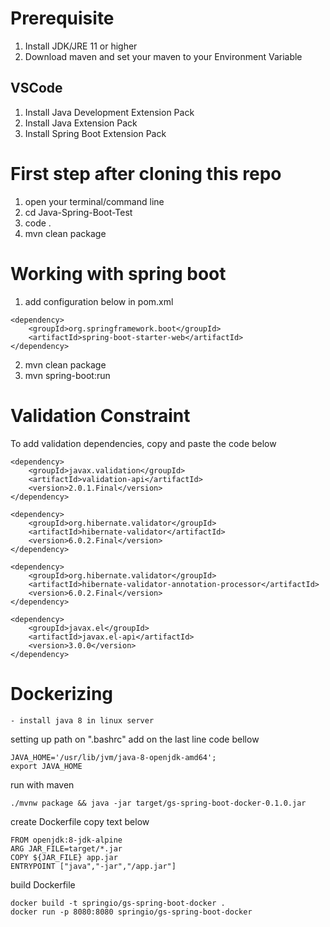 # Prerequisite
1. Install JDK/JRE 11 or higher
2. Download maven and set your maven to your Environment Variable
## VSCode
1. Install Java Development Extension Pack
2. Install Java Extension Pack
3. Install Spring Boot Extension Pack

# First step after cloning this repo
1. open your terminal/command line
2. cd Java-Spring-Boot-Test
3. code .
4. mvn clean package

# Working with spring boot
1. add configuration below in pom.xml
```
<dependency>
    <groupId>org.springframework.boot</groupId>
    <artifactId>spring-boot-starter-web</artifactId>
</dependency>
```
2. mvn clean package
3. mvn spring-boot:run

# Validation Constraint
To add validation dependencies, copy and paste the code below
```
<dependency>
    <groupId>javax.validation</groupId>
    <artifactId>validation-api</artifactId>
    <version>2.0.1.Final</version>
</dependency>

<dependency>
    <groupId>org.hibernate.validator</groupId>
    <artifactId>hibernate-validator</artifactId>
    <version>6.0.2.Final</version>
</dependency>

<dependency>
    <groupId>org.hibernate.validator</groupId>
    <artifactId>hibernate-validator-annotation-processor</artifactId>
    <version>6.0.2.Final</version>
</dependency>

<dependency>
    <groupId>javax.el</groupId>
    <artifactId>javax.el-api</artifactId>
    <version>3.0.0</version>
</dependency>
```

# Dockerizing
```
- install java 8 in linux server
```

setting up path on ".bashrc"
add on the last line code bellow
```
JAVA_HOME='/usr/lib/jvm/java-8-openjdk-amd64';
export JAVA_HOME
```

run with maven
```
./mvnw package && java -jar target/gs-spring-boot-docker-0.1.0.jar
```

create Dockerfile copy text below
```
FROM openjdk:8-jdk-alpine
ARG JAR_FILE=target/*.jar
COPY ${JAR_FILE} app.jar
ENTRYPOINT ["java","-jar","/app.jar"]
```

build Dockerfile
```
docker build -t springio/gs-spring-boot-docker .
docker run -p 8080:8080 springio/gs-spring-boot-docker
```
